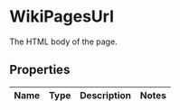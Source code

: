 

# WikiPagesUrl

The HTML body of the page.

## Properties

| Name | Type | Description | Notes |
|------------ | ------------- | ------------- | -------------|



